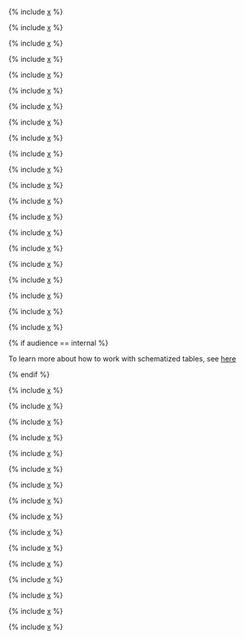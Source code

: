 {% include [x](_includes/basic/intro.md) %}

{% include [x](_includes/basic/coalesce.md) %}

{% include [x](_includes/basic/length.md) %}

{% include [x](_includes/basic/substring.md) %}

{% include [x](_includes/basic/find.md) %}

{% include [x](_includes/basic/starts_ends_with.md) %}

{% include [x](_includes/basic/if.md) %}

{% include [x](_includes/basic/nanvl.md) %}

{% include [x](_includes/basic/random.md) %}

{% include [x](_includes/basic/current_utc.md) %}

{% include [x](_includes/basic/current_tz.md) %}

{% include [x](_includes/basic/max_min.md) %}

{% include [x](_includes/basic/as_container.md) %}

{% include [x](_includes/basic/container_literal.md) %}

{% include [x](_includes/basic/variant.md) %}

{% include [x](_includes/basic/enum.md) %}

{% include [x](_includes/basic/as_tagged.md) %}


{% include [x](_includes/basic/table_path_name_recindex.md) %}


{% include [x](_includes/basic/table_row.md) %}


{% include [x](_includes/basic/files.md) %}


{% include [x](_includes/basic/weakfield.md) %}

{% if audience == internal %}

To learn more about how to work with schematized tables, see [here](https://wiki.yandex-team.ru/logfeller/schema/yt/#osobennostirabotysosxematizirovannymitablicami)

{% endif %}


{% include [x](_includes/basic/ensure.md) %}

{% include [x](_includes/basic/assume_strict.md) %}

{% include [x](_includes/basic/likely.md) %}


{% include [x](_includes/basic/evaluate_expr_atom.md) %}


{% include [x](_includes/basic/data-type-literals.md) %}


{% include [x](_includes/basic/metadata.md) %}


{% include [x](_includes/basic/to_from_bytes.md) %}

{% include [x](_includes/basic/byteat.md) %}

{% include [x](_includes/basic/bitops.md) %}

{% include [x](_includes/basic/abs.md) %}

{% include [x](_includes/basic/optional_ops.md) %}

{% include [x](_includes/basic/callable.md) %}

{% include [x](_includes/basic/pickle.md) %}

{% include [x](_includes/basic/staticmap.md) %}

{% include [x](_includes/basic/staticzip.md) %}

{% include [x](_includes/basic/aggr_factory.md) %}

